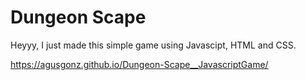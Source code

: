 # Dungeon Scape
Heyyy, I just made this simple game using Javascipt, HTML and CSS.

https://agusgonz.github.io/Dungeon-Scape__JavascriptGame/
